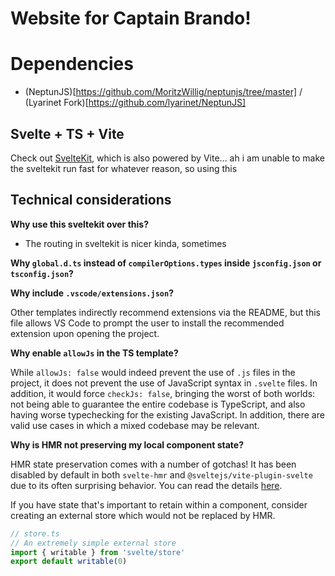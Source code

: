 # Website for Captain Brando!

# Dependencies

- (NeptunJS)[https://github.com/MoritzWillig/neptunjs/tree/master] / (Lyarinet Fork)[https://github.com/lyarinet/NeptunJS]

## Svelte + TS + Vite

Check out [SvelteKit](https://github.com/sveltejs/kit#readme), which is also powered by Vite... ah i am unable to make the sveltekit run fast for whatever reason, so using this 

## Technical considerations

**Why use this sveltekit over this?**

- The routing in sveltekit is nicer kinda, sometimes

**Why `global.d.ts` instead of `compilerOptions.types` inside `jsconfig.json` or `tsconfig.json`?**



**Why include `.vscode/extensions.json`?**

Other templates indirectly recommend extensions via the README, but this file allows VS Code to prompt the user to install the recommended extension upon opening the project.

**Why enable `allowJs` in the TS template?**

While `allowJs: false` would indeed prevent the use of `.js` files in the project, it does not prevent the use of JavaScript syntax in `.svelte` files. In addition, it would force `checkJs: false`, bringing the worst of both worlds: not being able to guarantee the entire codebase is TypeScript, and also having worse typechecking for the existing JavaScript. In addition, there are valid use cases in which a mixed codebase may be relevant.

**Why is HMR not preserving my local component state?**

HMR state preservation comes with a number of gotchas! It has been disabled by default in both `svelte-hmr` and `@sveltejs/vite-plugin-svelte` due to its often surprising behavior. You can read the details [here](https://github.com/rixo/svelte-hmr#svelte-hmr).

If you have state that's important to retain within a component, consider creating an external store which would not be replaced by HMR.

```ts
// store.ts
// An extremely simple external store
import { writable } from 'svelte/store'
export default writable(0)
```
